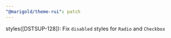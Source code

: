 ```yaml
---
"@marigold/theme-rui": patch
---
```


styles([DSTSUP-128]): Fix `disabled` styles for `Radio` and `Checkbox`
